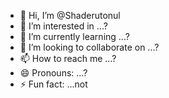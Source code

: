 - 👋 Hi, I’m @Shaderutonul
- 👀 I’m interested in ...?
- 🌱 I’m currently learning ...?
- 💞️ I’m looking to collaborate on ...?
- 📫 How to reach me ...?
- 😄 Pronouns: ...?
- ⚡ Fun fact: ...not

<!---
Shaderutonul/Shaderutonul is a ✨ special ✨ repository because its `README.md` (this file) appears on your GitHub profile.
You can click the Preview link to take a look at your changes.
--->
